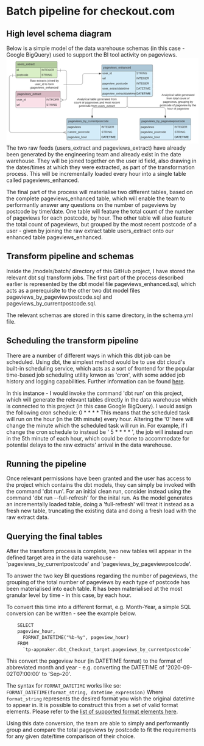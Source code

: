 # Batch pipeline for checkout.com 
## High level schema diagram
Below is a simple model of the data warehouse schemas (in this case - Google BigQuery) used to support the BI tool activity on pageviews.
![dwh-model](https://github.com/yag101/dbt-batch-pipeline-checkout/blob/master/dwh-model.png?raw=true)
The two raw feeds (users_extract and pageviews_extract) have already been generated by the engineering team and already exist in the date warehouse. They will be joined together on the user id field, also drawing in the dates/times at which they were extracted, as part of the transformation process. This will be incrementally loaded every hour into a single table called pageviews_enhanced.

The final part of the process will materialise two different tables, based on the complete pageviews_enhanced table, which will enable the team to performantly answer any questions on the number of pageviews by postcode by time/date. One table will feature the total count of the number of pageviews for each postcode, by hour. The other table will also feature the total count of pageviews, but grouped by the most recent postcode of a user - given by joining the raw extract table users_extract onto our enhanced table pageviews_enhanced.

## Transform pipeline and schemas
Inside the /models/batch/ directory of this GitHub project, I have stored the relevant dbt sql transform jobs. The first part of the process described earlier is represented by the dbt model file pageviews_enhanced.sql, which acts as a prerequisite to the other two dbt model files pageviews_by_pageviewpostcode.sql and pageviews_by_currentpostcode.sql.

The relevant schemas are stored in this same directory, in the schema.yml file.

## Scheduling the transform pipeline
There are a number of different ways in which this dbt job can be scheduled. Using dbt, the simplest method would be to use dbt cloud's built-in scheduling service, which acts as a sort of frontend for the popular time-based job scheduling utility knwon as 'cron', with some added job history and logging capabilities. Further information can be found [here](https://docs.getdbt.com/docs/running-a-dbt-project/running-dbt-in-production/#using-dbt-cloud).

In this instance - I would invoke the command 'dbt run' on this project, which will generate the relevant tables directly in the data warehouse which is connected to this project (in this case Google BigQuery). I would assign the following cron schedule:
0 * * * *
This means that the scheduled task will run on the hour (in the 0th minute) every hour. Altering the '0' here will change the minute which the scheduled task will run in. For example, if I change the cron schedule to instead be ' 5 * * * * ', the job will instead run in the 5th minute of each hour, which could be done to accommodate for potential delays to the raw extracts' arrival in the data warehouse.

## Running the pipeline
Once relevant permissions have been granted and the user has access to the project which contains the dbt models, they can simply be invoked with the command 'dbt run'. For an initial clean run, consider instead using the command 'dbt run --full-refresh' for the inital run. As the model generates an incrementally loaded table, doing a 'full-refresh' will treat it instead as a fresh new table, truncating the existing data and doing a fresh load with the raw extract data.

## Querying the final tables
After the transform process is complete, two new tables will appear in the defined target area in the data warehouse - 'pageviews_by_currentpostcode' and 'pageviews_by_pageviewpostcode'.

To answer the two key BI questions regarding the number of pageviews, the grouping of the total number of pageviews by each type of postcode has been materialised into each table. It has been materialised at the most granular level by time - in this case, by each hour.

To convert this time into a different format, e.g. Month-Year, a simple SQL conversion can be written - see the example below.
```
    SELECT
    pageview_hour,
      FORMAT_DATETIME("%b-%y", pageview_hour)
    FROM
      `tp-appmaker.dbt_Checkout_target.pageviews_by_currentpostcode`
```
This convert the pageview hour (in DATETIME format) to the format of abbreviated month and year - e.g. converting the DATETIME of '2020-09-02T07:00:00' to 'Sep-20'.

The syntax for `FORMAT_DATETIME` works like so:
`FORMAT_DATETIME(format_string, datetime_expression)`
Where `format_string` represents the desired format you wish the original datetime to appear in. It is possible to construct this from a set of valid format elements. Please refer to the [list of supported format elements here](https://cloud.google.com/bigquery/docs/reference/standard-sql/datetime_functions#supported_format_elements_for_datetime).

Using this date conversion, the team are able to simply and performantly group and compare the total pageviews by postcode to fit the requirements for any given date/time comparison of their choice.
